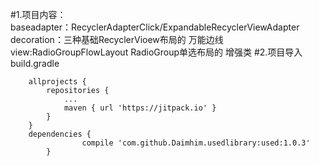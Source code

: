 #1.项目内容：  
   baseadapter：RecyclerAdapterClick/ExpandableRecyclerViewAdapter   
   decoration：三种基础RecyclerVioew布局的 万能边线  
   view:RadioGroupFlowLayout RadioGroup单选布局的 增强类
#2.项目导入  
build.gradle  

		allprojects {
    		repositories {
    			...
    			maven { url 'https://jitpack.io' }
    		}
    	}  
        dependencies {
        	        compile 'com.github.Daimhim.usedlibrary:used:1.0.3'
        	}
	
	